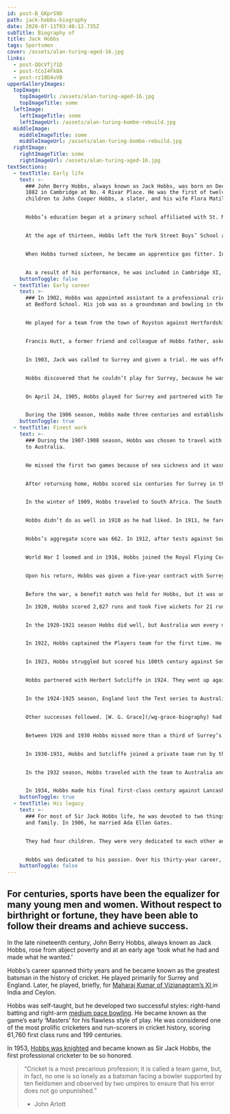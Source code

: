 ```yaml
---
id: post-B_GKprS9D
path: jack-hobbs-biography
date: 2020-07-11T03:48:12.735Z
subTitle: Biography of
title: Jack Hobbs
tags: Sportsmen
cover: /assets/alan-turing-aged-16.jpg
links:
  - post-QQcVfj71D
  - post-tCoI4Fk8A
  - post-rz18D4vVB
upperGalleryImages:
  topImage:
    topImageUrl: /assets/alan-turing-aged-16.jpg
    topImageTitle: some
  leftImage:
    leftImageTitle: some
    leftImageUrl: /assets/alan-turing-bombe-rebuild.jpg
  middleImage:
    middleImageTitle: some
    middleImageUrl: /assets/alan-turing-bombe-rebuild.jpg
  rightImage:
    rightImageTitle: some
    rightImageUrl: /assets/alan-turing-aged-16.jpg
textSections:
  - textTitle: Early life
    text: >-
      ### John Berry Hobbs, always known as Jack Hobbs, was born on December 16,
      1882 in Cambridge at No. 4 Rivar Place. He was the first of twelve
      children to John Cooper Hobbs, a slater, and his wife Flora Matilda Berry.


      Hobbs’s education began at a primary school affiliated with St. Matthews, his local Anglican church. In 1891 at the age of nine, he enrolled at the York Street Boys’ School, a fee-paying establishment. Later, he played cricket for the St. Matthew’s Choir team and the York Street team.


      At the age of thirteen, Hobbs left the York Street Boys’ School and took a job as an errand boy. During the summer, he acquired a job at Jesus College as a college servant, chiefly assisting the cricket team.


      When Hobbs turned sixteen, he became an apprentice gas fitter. In 1901, at the age of nineteen, Hobbs played for Ainsworth against the Cambridge Liberals. He scored 102, his first century.


      As a result of his performance, he was included in Cambridge XI, a team chosen from the best local cricketers, to play against a team of professional cricketers, sponsored by Surrey cricketer, [Tom Hayward](https://en.wikipedia.org/wiki/Tom_Hayward), Hobbs’s boyhood hero. Hobbs’s performance earned him a spot as an amateur for Cambridgeshire.
    buttonToggle: false
  - textTitle: Early career
    text: >-
      ### In 1902, Hobbs was appointed assistant to a professional cricket coach
      at Bedford School. His job was as a groundsman and bowling in the nets.


      He played for a team from the town of Royston against Hertfordshire Club and Ground. He scored 119 runs. His father died the same year and his mother was left in great financial hardship with eleven children to raise. 


      Francis Hutt, a former friend and colleague of Hobbs father, asked Tom Hayward to recommend Jack for the Surrey team. In 1902, Jack played against Tom Hayward and [Bill Reeves](https://en.wikipedia.org/wiki/Bill_Reeves), an Essex cricketer born in Cambridge. 


      In 1903, Jack was called to Surrey and given a trial. He was offered a contract as ground staff at the Oval, the home ground to the Surrey County Cricket Club. 


      Hobbs discovered that he couldn’t play for Surrey, because he wasn’t a resident. He moved to Surrey and over the next two years he played with two clubs, the Surrey Colts and the Club and Ground Eleven.


      On April 24, 1905, Hobbs played for Surrey and partnered with Tom Hayward as opening batsmen. They played against a team called Gentlemen of England. He had 18 runs in the first inning and 88 in the second inning. Later, in a county championship match against Essex, he had 155 runs in three hours in the second inning and batted his first century. Lord Dalmeny, the official Surrey captain, awarded Hobbs his County Cap.


      During the 1906 season, Hobbs made three centuries and established an effective opening partnership with Hayward. At the end of the season he had made 2,135 runs. He was one of three men to pass 2,000, second to Hayward and eighth nationally. He impressed the [Marylebone Cricket Club](https://en.wikipedia.org/wiki/Marylebone_Cricket_Club) (MCC) and was chosen for the Players team in the prestigious Gentlemen versus Players match.
    buttonToggle: true
  - textTitle: Finest work
    text: >-
      ### During the 1907-1908 season, Hobbs was chosen to travel with his team
      to Australia.


      He missed the first two games because of sea sickness and it wasn’t until January 1, 1908, at the Melbourne Cricket Ground, that he made his test match debut. He scored 302 runs. And centuries against Tasmania and Victoria, totalling 876 runs.


      After returning home, Hobbs scored six centuries for Surrey in the Gentlemen v Players game. In all of his first-class games, his score was 1904. The Wisden Cricketer’s Almanack named him one of its Cricketers of the Year.


      In the winter of 1909, Hobbs traveled to South Africa. The South Africans were known for its googly bowlers (back of the hand spinners) and matting wickets (canvas mat laid over level ground). Hobbs was partnered with [Wilfred Rhodes](https://en.wikipedia.org/wiki/Wilfred_Rhodes) and coupled with their batting and running skills, they managed to outsmart the Australians. Hobbs opened the bowling and batting. He made 1,124 runs. His performance earned him the title of World’s Leading Batsman.


      Hobbs didn’t do as well in 1910 as he had liked. In 1911, he fared better, He went from a score of 1982 runs in 1910 to 2376 runs in 1911. In addition, he bowled 28 wickets. In the 1911-1912 season England played against Australia. Hobbs partnered with Septimus Kanneir in the first test. During the second test Hobbs was partnered with Rhodes.  


      Hobbs’s aggregate score was 662. In 1912, after tests against South Africa and Australia in the Triangular Tournament, Hobbs’s aggregate score was 2,042.


      World War I loomed and in 1916, Hobbs joined the Royal Flying Corps as an air mechanic. Later in 1917, he joined the 110 Squadron Royal Air Force (RAF) He spent some time in France and returned home in 1919.


      Upon his return, Hobbs was given a five-year contract with Surrey. He partnered with Andy Sandham. Together they established an effective partnership, sharing 66 century openings.


      Before the war, a benefit match was held for Hobbs, but it was unsuccessful. Another was held and it raised enough money for Hobbs to open a successful sports shop in London. 

      In 1920, Hobbs scored 2,827 runs and took five wickets for 21 runs against Warwickshire and his 17 wickets placed him at the top of the Surrey bowling averages.


      In the 1920-1921 season Hobbs did well, but Australia won every match of the five-test series. He scored three centuries, but he tore a high thigh muscle. Later, when Australia visited England, he reinjured the high thigh muscle. Further, consistent stomach pains were diagnosed as acute appendicitis which would have been fatal had it not been diagnosed in time.


      In 1922, Hobbs captained the Players team for the first time. He scored 2,552 runs, but he declined to tour South Africa. 


      In 1923, Hobbs struggled but scored his 100th century against Somerset. He was the third man to reach that landmark after [W. G. Grace](/wg-grace-biography) and Hayward. Overall, Hobbs scored 2087 runs.


      Hobbs partnered with Herbert Sutcliffe in 1924. They went up against South Africa, but they were successful in difficult batting conditions. They opened the batting 38 times in Tests and 15 century openings. Together they had 3249 runs.


      In the 1924-1925 season, England lost the Test series to Australia, but Hobbs broke several records. He made his seventh century, beating the record in the England-Australian tests by [Victor Trumper](https://en.wikipedia.org/wiki/Victor_Trumper). He also became the leading score runner, passing the previous record of 3412 runs set by Clem Hill in 1912. 


      Other successes followed. [W. G. Grace](/wg-grace-biography) had a record of 126 first class hundreds. On July 20, Hobbs scored his 125th century against Kent. He scored a hundred against Somerset on August 15, and another on the final day of the match, cementing the claim as outright record holder. 


      Between 1926 and 1930 Hobbs missed more than a third of Surrey’s matches. He toured Australia with the team in 1928-29. He scored 2,103 first class runs in 1930. 


      In 1930-1931, Hobbs and Sutcliffe joined a private team run by the Maharajkumar of Vizianagram which toured India and Ceylon. Hobbs scored 593 runs including two centuries.


      In the 1932 season, Hobbs traveled with the team to Australia and later to India. He worked as a journalist for The News Chronicle and The Star, accompanied by his ghostwriter, Jack Ingham.


      In 1934, Hobbs made his final first-class century against Lancashire. Prior to his retirement in 1935, Surrey constructed a new entrance to the Oval and it was named after him.
    buttonToggle: true
  - textTitle: His legacy
    text: >-
      ### For most of Sir Jack Hobbs life, he was devoted to two things: cricket
      and family. In 1906, he married Ada Ellen Gates.


      They had four children. They were very dedicated to each other and she often accompanied him on cricket tours overseas.


      Hobbs was dedicated to his passion. Over his thirty-year career, he was a highly respected and successful cricket player. From all accounts, he had a successful marriage. He and his wife Ada were married for fifty-seven years and had four children. They died within months of each other, she in March 1963 and he on December 21, 1963. He was buried in [Hove Cemetery](https://www.brighton-hove.gov.uk/content/life-events-and-communities/deaths-funerals-and-cemeteries/brighton-hove-portslade).
    buttonToggle: false
---
```

## For centuries, sports have been the equalizer for many young men and women. Without respect to birthright or fortune, they have been able to follow their dreams and achieve success.

In the late nineteenth century, John Berry Hobbs, always known as Jack Hobbs, rose from abject poverty and at an early age ‘took what he had and made what he wanted.’ 

Hobbs’s career spanned thirty years and he became known as the greatest batsman in the history of cricket. He played primarily for Surrey and England. Later, he played, briefly, for [Maharaj Kumar of Vizianagram’s XI ](#3)in India and Ceylon. 

Hobbs was self-taught, but he developed two successful styles: right-hand batting and right-arm [medium pace bowling](#2). He became known as the game’s early ‘Masters’ for his flawless style of play. He was considered one of the most prolific cricketers and run-scorers in cricket history, scoring 61,760 first class runs and 199 centuries.

In 1953, [Hobbs was knighted](#4) and became known as Sir Jack Hobbs, the first professional cricketer to be so honored.

> “Cricket is a most precarious profession; it is called a team game, but, in fact, no one is so lonely as a batsman facing a bowler supported by ten fieldsmen and observed by two umpires to ensure that his error does not go unpunished.”
> - John Arlott